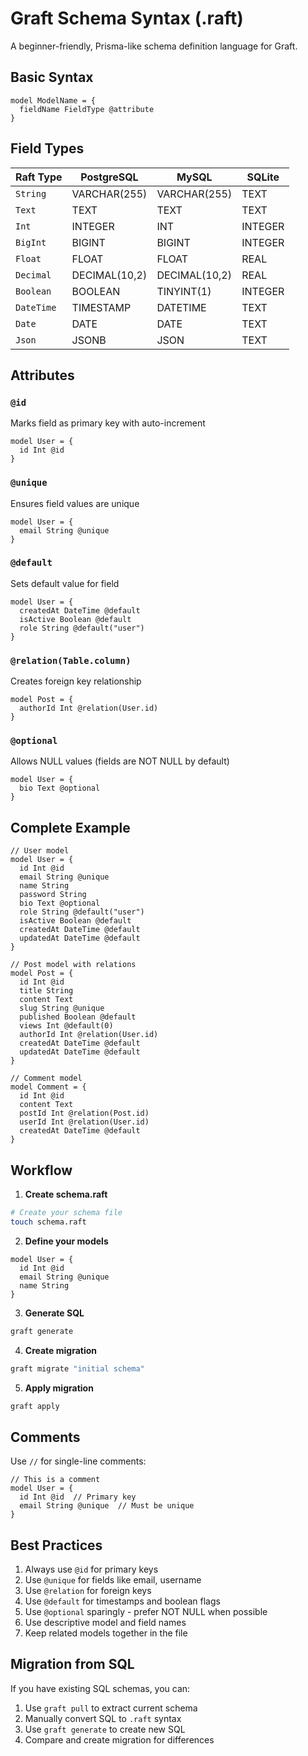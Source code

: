 # Graft Schema Syntax (.raft)

A beginner-friendly, Prisma-like schema definition language for Graft.

## Basic Syntax

```raft
model ModelName = {
  fieldName FieldType @attribute
}
```

## Field Types

| Raft Type | PostgreSQL | MySQL | SQLite |
|-----------|------------|-------|--------|
| `String` | VARCHAR(255) | VARCHAR(255) | TEXT |
| `Text` | TEXT | TEXT | TEXT |
| `Int` | INTEGER | INT | INTEGER |
| `BigInt` | BIGINT | BIGINT | INTEGER |
| `Float` | FLOAT | FLOAT | REAL |
| `Decimal` | DECIMAL(10,2) | DECIMAL(10,2) | REAL |
| `Boolean` | BOOLEAN | TINYINT(1) | INTEGER |
| `DateTime` | TIMESTAMP | DATETIME | TEXT |
| `Date` | DATE | DATE | TEXT |
| `Json` | JSONB | JSON | TEXT |

## Attributes

### `@id`
Marks field as primary key with auto-increment

```raft
model User = {
  id Int @id
}
```

### `@unique`
Ensures field values are unique

```raft
model User = {
  email String @unique
}
```

### `@default`
Sets default value for field

```raft
model User = {
  createdAt DateTime @default
  isActive Boolean @default
  role String @default("user")
}
```

### `@relation(Table.column)`
Creates foreign key relationship

```raft
model Post = {
  authorId Int @relation(User.id)
}
```

### `@optional`
Allows NULL values (fields are NOT NULL by default)

```raft
model User = {
  bio Text @optional
}
```

## Complete Example

```raft
// User model
model User = {
  id Int @id
  email String @unique
  name String
  password String
  bio Text @optional
  role String @default("user")
  isActive Boolean @default
  createdAt DateTime @default
  updatedAt DateTime @default
}

// Post model with relations
model Post = {
  id Int @id
  title String
  content Text
  slug String @unique
  published Boolean @default
  views Int @default(0)
  authorId Int @relation(User.id)
  createdAt DateTime @default
  updatedAt DateTime @default
}

// Comment model
model Comment = {
  id Int @id
  content Text
  postId Int @relation(Post.id)
  userId Int @relation(User.id)
  createdAt DateTime @default
}
```

## Workflow

1. **Create schema.raft**
```bash
# Create your schema file
touch schema.raft
```

2. **Define your models**
```raft
model User = {
  id Int @id
  email String @unique
  name String
}
```

3. **Generate SQL**
```bash
graft generate
```

4. **Create migration**
```bash
graft migrate "initial schema"
```

5. **Apply migration**
```bash
graft apply
```

## Comments

Use `//` for single-line comments:

```raft
// This is a comment
model User = {
  id Int @id  // Primary key
  email String @unique  // Must be unique
}
```

## Best Practices

1. Always use `@id` for primary keys
2. Use `@unique` for fields like email, username
3. Use `@relation` for foreign keys
4. Use `@default` for timestamps and boolean flags
5. Use `@optional` sparingly - prefer NOT NULL when possible
6. Use descriptive model and field names
7. Keep related models together in the file

## Migration from SQL

If you have existing SQL schemas, you can:

1. Use `graft pull` to extract current schema
2. Manually convert SQL to `.raft` syntax
3. Use `graft generate` to create new SQL
4. Compare and create migration for differences

